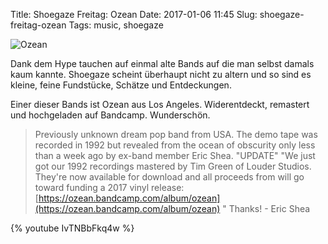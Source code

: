 Title: Shoegaze Freitag: Ozean
Date: 2017-01-06 11:45
Slug: shoegaze-freitag-ozean
Tags: music, shoegaze

![Ozean]({filename}/images/ozean-ozean.jpg)

Dank dem Hype tauchen auf einmal alte Bands auf die man selbst damals kaum kannte. Shoegaze scheint überhaupt nicht zu altern und so sind es kleine, feine Fundstücke, Schätze und Entdeckungen.

Einer dieser Bands ist Ozean aus Los Angeles. Widerentdeckt, remastert und hochgeladen auf Bandcamp. Wunderschön.

> Previously unknown dream pop band from USA. The demo tape was recorded in 1992 but revealed from the ocean of obscurity only less than a week ago by ex-band member Eric Shea. "UPDATE" "We just got our 1992 recordings mastered by Tim Green of Louder Studios. They're now available for download and all proceeds from will go toward funding a 2017 vinyl release: [https://ozean.bandcamp.com/album/ozean](https://ozean.bandcamp.com/album/ozean) " Thanks! - Eric Shea

{% youtube IvTNBbFkq4w %}
